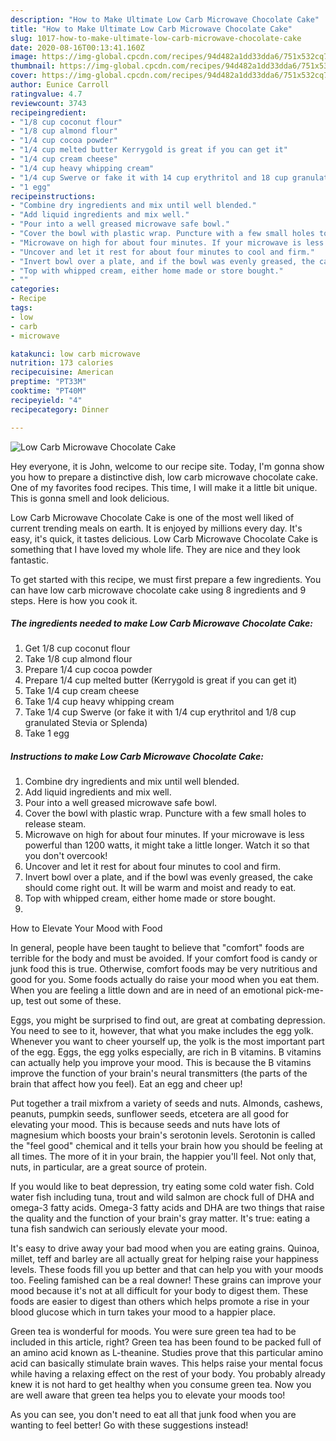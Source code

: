 ```yaml
---
description: "How to Make Ultimate Low Carb Microwave Chocolate Cake"
title: "How to Make Ultimate Low Carb Microwave Chocolate Cake"
slug: 1017-how-to-make-ultimate-low-carb-microwave-chocolate-cake
date: 2020-08-16T00:13:41.160Z
image: https://img-global.cpcdn.com/recipes/94d482a1dd33dda6/751x532cq70/low-carb-microwave-chocolate-cake-recipe-main-photo.jpg
thumbnail: https://img-global.cpcdn.com/recipes/94d482a1dd33dda6/751x532cq70/low-carb-microwave-chocolate-cake-recipe-main-photo.jpg
cover: https://img-global.cpcdn.com/recipes/94d482a1dd33dda6/751x532cq70/low-carb-microwave-chocolate-cake-recipe-main-photo.jpg
author: Eunice Carroll
ratingvalue: 4.7
reviewcount: 3743
recipeingredient:
- "1/8 cup coconut flour"
- "1/8 cup almond flour"
- "1/4 cup cocoa powder"
- "1/4 cup melted butter Kerrygold is great if you can get it"
- "1/4 cup cream cheese"
- "1/4 cup heavy whipping cream"
- "1/4 cup Swerve or fake it with 14 cup erythritol and 18 cup granulated Stevia or Splenda"
- "1 egg"
recipeinstructions:
- "Combine dry ingredients and mix until well blended."
- "Add liquid ingredients and mix well."
- "Pour into a well greased microwave safe bowl."
- "Cover the bowl with plastic wrap. Puncture with a few small holes to release steam."
- "Microwave on high for about four minutes. If your microwave is less powerful than 1200 watts, it might take a little longer. Watch it so that you don&#39;t overcook!"
- "Uncover and let it rest for about four minutes to cool and firm."
- "Invert bowl over a plate, and if the bowl was evenly greased, the cake should come right out. It will be warm and moist and ready to eat."
- "Top with whipped cream, either home made or store bought."
- ""
categories:
- Recipe
tags:
- low
- carb
- microwave

katakunci: low carb microwave 
nutrition: 173 calories
recipecuisine: American
preptime: "PT33M"
cooktime: "PT40M"
recipeyield: "4"
recipecategory: Dinner

---
```



![Low Carb Microwave Chocolate Cake](https://img-global.cpcdn.com/recipes/94d482a1dd33dda6/751x532cq70/low-carb-microwave-chocolate-cake-recipe-main-photo.jpg)

Hey everyone, it is John, welcome to our recipe site. Today, I'm gonna show you how to prepare a distinctive dish, low carb microwave chocolate cake. One of my favorites food recipes. This time, I will make it a little bit unique. This is gonna smell and look delicious.

Low Carb Microwave Chocolate Cake is one of the most well liked of current trending meals on earth. It is enjoyed by millions every day. It's easy, it's quick, it tastes delicious. Low Carb Microwave Chocolate Cake is something that I have loved my whole life. They are nice and they look fantastic.




To get started with this recipe, we must first prepare a few ingredients. You can have low carb microwave chocolate cake using 8 ingredients and 9 steps. Here is how you cook it.

<!--inarticleads1-->

##### The ingredients needed to make Low Carb Microwave Chocolate Cake:

1. Get 1/8 cup coconut flour
1. Take 1/8 cup almond flour
1. Prepare 1/4 cup cocoa powder
1. Prepare 1/4 cup melted butter (Kerrygold is great if you can get it)
1. Take 1/4 cup cream cheese
1. Take 1/4 cup heavy whipping cream
1. Take 1/4 cup Swerve (or fake it with 1/4 cup erythritol and 1/8 cup granulated Stevia or Splenda)
1. Take 1 egg




<!--inarticleads2-->

##### Instructions to make Low Carb Microwave Chocolate Cake:

1. Combine dry ingredients and mix until well blended.
1. Add liquid ingredients and mix well.
1. Pour into a well greased microwave safe bowl.
1. Cover the bowl with plastic wrap. Puncture with a few small holes to release steam.
1. Microwave on high for about four minutes. If your microwave is less powerful than 1200 watts, it might take a little longer. Watch it so that you don&#39;t overcook!
1. Uncover and let it rest for about four minutes to cool and firm.
1. Invert bowl over a plate, and if the bowl was evenly greased, the cake should come right out. It will be warm and moist and ready to eat.
1. Top with whipped cream, either home made or store bought.
1. 




How to Elevate Your Mood with Food


In general, people have been taught to believe that "comfort" foods are terrible for the body and must be avoided. If your comfort food is candy or junk food this is true. Otherwise, comfort foods may be very nutritious and good for you. Some foods actually do raise your mood when you eat them. When you are feeling a little down and are in need of an emotional pick-me-up, test out some of these.

Eggs, you might be surprised to find out, are great at combating depression. You need to see to it, however, that what you make includes the egg yolk. Whenever you want to cheer yourself up, the yolk is the most important part of the egg. Eggs, the egg yolks especially, are rich in B vitamins. B vitamins can actually help you improve your mood. This is because the B vitamins improve the function of your brain's neural transmitters (the parts of the brain that affect how you feel). Eat an egg and cheer up!

Put together a trail mixfrom a variety of seeds and nuts. Almonds, cashews, peanuts, pumpkin seeds, sunflower seeds, etcetera are all good for elevating your mood. This is because seeds and nuts have lots of magnesium which boosts your brain's serotonin levels. Serotonin is called the "feel good" chemical and it tells your brain how you should be feeling at all times. The more of it in your brain, the happier you'll feel. Not only that, nuts, in particular, are a great source of protein.

If you would like to beat depression, try eating some cold water fish. Cold water fish including tuna, trout and wild salmon are chock full of DHA and omega-3 fatty acids. Omega-3 fatty acids and DHA are two things that raise the quality and the function of your brain's gray matter. It's true: eating a tuna fish sandwich can seriously elevate your mood. 

It's easy to drive away your bad mood when you are eating grains. Quinoa, millet, teff and barley are all actually great for helping raise your happiness levels. These foods fill you up better and that can help you with your moods too. Feeling famished can be a real downer! These grains can improve your mood because it's not at all difficult for your body to digest them. These foods are easier to digest than others which helps promote a rise in your blood glucose which in turn takes your mood to a happier place.

Green tea is wonderful for moods. You were sure green tea had to be included in this article, right? Green tea has been found to be packed full of an amino acid known as L-theanine. Studies prove that this particular amino acid can basically stimulate brain waves. This helps raise your mental focus while having a relaxing effect on the rest of your body. You probably already knew it is not hard to get healthy when you consume green tea. Now you are well aware that green tea helps you to elevate your moods too!

As you can see, you don't need to eat all that junk food when you are wanting to feel better! Go  with  these suggestions  instead!

